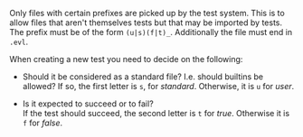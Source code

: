 Only files with certain prefixes are picked up by the test system. This is to
allow files that aren't themselves tests but that may be imported by tests.
The prefix must be of the form `(u|s)(f|t)_`. Additionally the file must end in
`.evl`.

When creating a new test you need to decide on the following:

- Should it be considered as a standard file? I.e. should builtins be allowed?
  If so, the first letter is `s`, for _standard_. Otherwise, it is `u` for
  _user_.

- Is it expected to succeed or to fail? \
  If the test should succeed, the second letter is `t` for _true_. Otherwise it
  is `f` for _false_.
